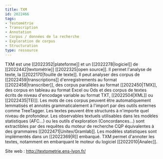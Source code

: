 ```yaml
---
title: TXM
id: 2022466
tags:
- Textométrie
- Transcription
- Annotation
- Corpus / données de la recherche
- Exploration de corpus
- Structuration
type: ressource
---
```


TXM est une [[2022352|plateforme]] et un [[2022278|logiciel]] de [[2022442|textométrie]] [[2022325|open source]]. Il permet l'analyse de texte, la [[2022170|fouille de texte]]. Il peut analyser des corpus de [[2022459|transcriptions]] d'enregistrements au format [[2022458|transcriber]], des corpus parallèles au format [[2022450|TMX]], des corpus en tableau au format Excel ou Ods et des corpus de textes écrits de niveau d'encodage variable au format TXT, [[2022504|XML]] ou [[2022435|TEI]]. Les mots de ces corpus peuvent être automatiquement lemmatisés et annotés grammaticalement à l'import par des outils externes comme TreeTagger. Les textes peuvent être structurés à n'importe quel niveau de profondeur. Les observables textuels utilisables dans les modèles statistiques (AFC...) ou les outils d'exploration (Concordances...) sont extractibles par des requêtes du moteur de recherche CQP équivalentes à des grammaires [[2022471|Unitex/Gramlab]]. Les modèles statistiques sont implémentés dans un [[2022369|R]] embarqué. TXM permet d'annoter les textes, notamment en embarquant le moteur du logiciel [[2022010|Analec]].

Site web : <http://textometrie.ens-lyon.fr/>

